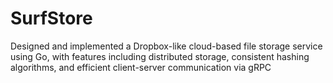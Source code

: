 # SurfStore
Designed and implemented a Dropbox-like cloud-based file storage service using Go, with features including distributed storage, consistent hashing algorithms, and efficient client-server communication via gRPC
